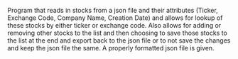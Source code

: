 Program that reads in stocks from a json file and their attributes (Ticker, Exchange Code, Company Name, Creation Date) and allows for lookup of these stocks by either ticker or exchange code. Also allows for adding or removing other stocks to the list and then choosing to save those stocks to the list at the end and export back to the json file or to not save the changes and keep the json file the same. A properly formatted json file is given.
